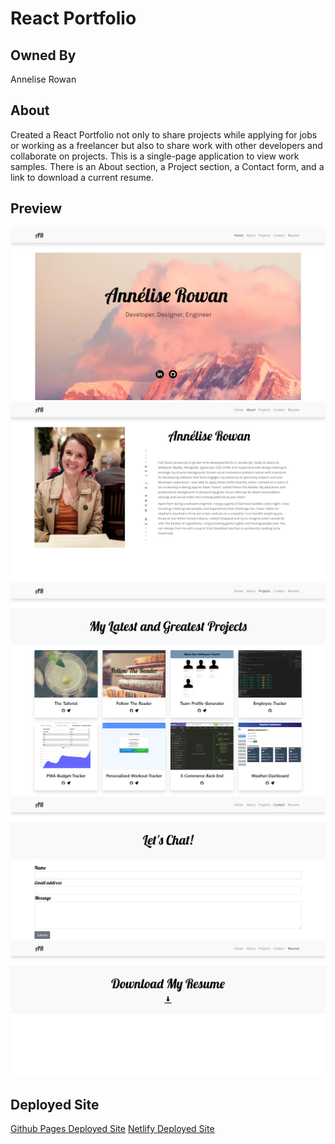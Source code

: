 # React Portfolio

## Owned By

Annelise Rowan

## About

Created a React Portfolio not only to share projects while applying for jobs or working as a freelancer but also to share work with other developers and collaborate on projects. This is a single-page application to view work samples. There is an About section, a Project section, a Contact form, and a link to download a current resume. 

## Preview

![Home Page](./Assets/Home.png)
![About Page](./Assets/About.png)
![Projects Page](./Assets/Projects.png)
![Contact Page](./Assets/Contact.png)
![Resume Page](./Assets/Resume.png)

## Deployed Site

[Github Pages Deployed Site](https://anneliserowan.github.io/react-portfolio/)
[Netlify Deployed Site]()